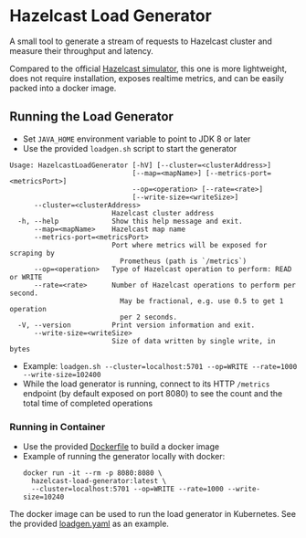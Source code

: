 # Hazelcast Load Generator

A small tool to generate a stream of requests to Hazelcast cluster
and measure their throughput and latency.

Compared to the official [Hazelcast simulator](https://github.com/hazelcast/hazelcast-simulator), this one is more lightweight,
does not require installation, exposes realtime metrics, and can be easily
packed into a docker image.

## Running the Load Generator

* Set `JAVA_HOME` environment variable to point to JDK 8 or later
* Use the provided `loadgen.sh` script to start the generator
```
Usage: HazelcastLoadGenerator [-hV] [--cluster=<clusterAddress>]
                              [--map=<mapName>] [--metrics-port=<metricsPort>]
                              --op=<operation> [--rate=<rate>]
                              [--write-size=<writeSize>]
      --cluster=<clusterAddress>
                         Hazelcast cluster address
  -h, --help             Show this help message and exit.
      --map=<mapName>    Hazelcast map name
      --metrics-port=<metricsPort>
                         Port where metrics will be exposed for scraping by
                           Prometheus (path is `/metrics`)
      --op=<operation>   Type of Hazelcast operation to perform: READ or WRITE
      --rate=<rate>      Number of Hazelcast operations to perform per second.
                           May be fractional, e.g. use 0.5 to get 1 operation
                           per 2 seconds.
  -V, --version          Print version information and exit.
      --write-size=<writeSize>
                         Size of data written by single write, in bytes
```
* Example: `loadgen.sh --cluster=localhost:5701 --op=WRITE --rate=1000 --write-size=102400`
* While the load generator is running, connect to its HTTP `/metrics` endpoint
  (by default exposed on port 8080) to see the count and the total time of
  completed operations

### Running in Container

* Use the provided [Dockerfile](src/main/docker/Dockerfile) to build a docker image
* Example of running the generator locally with docker:
  ```
  docker run -it --rm -p 8080:8080 \
    hazelcast-load-generator:latest \
    --cluster=localhost:5701 --op=WRITE --rate=1000 --write-size=10240
  ```

The docker image can be used to run the load generator in Kubernetes.
See the provided [loadgen.yaml](src/main/scripts/hazelcast.yaml) as an example.
